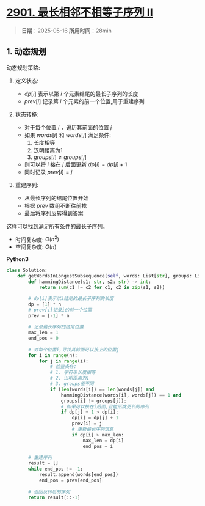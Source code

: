 # [2901. 最长相邻不相等子序列 II](https://leetcode.cn/problems/longest-unequal-adjacent-groups-subsequence-ii/description/)

> **日期**：2025-05-16
> **所用时间**：28min

## 1. 动态规划

动态规划策略:

1. 定义状态:
   - $dp[i]$ 表示以第 $i$ 个元素结尾的最长子序列的长度
   - $prev[i]$ 记录第 $i$ 个元素的前一个位置,用于重建序列

2. 状态转移:
   - 对于每个位置 $i$ ，遍历其前面的位置 $j$
   - 如果 $words[i]$ 和 $words[j]$ 满足条件:
     1. 长度相等
     2. 汉明距离为1
     3. $groups[i] \neq groups[j]$
   - 则可以将 $i$ 接在 $j$ 后面更新 $dp[i] = dp[j] + 1$
   - 同时记录 $prev[i] = j$

3. 重建序列:
   - 从最长序列的结尾位置开始
   - 根据 $prev$ 数组不断往前找
   - 最后将序列反转得到答案

这样可以找到满足所有条件的最长子序列。

- 时间复杂度: $O(n^2)$
- 空间复杂度: $O(n)$

**Python3**

```python
class Solution:
    def getWordsInLongestSubsequence(self, words: List[str], groups: List[int]) -> List[str]:
        def hammingDistance(s1: str, s2: str) -> int:
            return sum(c1 != c2 for c1, c2 in zip(s1, s2))

        # dp[i]表示以i结尾的最长子序列的长度
        dp = [1] * n
        # prev[i]记录i的前一个位置
        prev = [-1] * n
        
        # 记录最长序列的结尾位置
        max_len = 1
        end_pos = 0
        
        # 对每个位置i,寻找其前面可以接上的位置j
        for i in range(n):
            for j in range(i):
                # 检查条件:
                # 1. 字符串长度相等
                # 2. 汉明距离为1
                # 3. groups值不同
                if (len(words[i]) == len(words[j]) and 
                    hammingDistance(words[i], words[j]) == 1 and
                    groups[i] != groups[j]):
                    # 如果可以接在j后面,且能形成更长的序列
                    if dp[j] + 1 > dp[i]:
                        dp[i] = dp[j] + 1
                        prev[i] = j
                        # 更新最长序列信息
                        if dp[i] > max_len:
                            max_len = dp[i]
                            end_pos = i
        
        # 重建序列
        result = []
        while end_pos != -1:
            result.append(words[end_pos])
            end_pos = prev[end_pos]
        
        # 返回反转后的序列
        return result[::-1]
```
